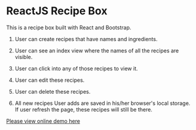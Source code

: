 # ReactJS Recipe Box

This is a recipe box built with React and Bootstrap.

1. User can create recipes that have names and ingredients.

2. User can see an index view where the names of all the recipes are visible.

3. User can click into any of those recipes to view it.

4. User can edit these recipes.

5. User can delete these recipes.

6. All new recipes User adds are saved in his/her browser's local storage. 
  If user refresh the page, these recipes will still be there.
  
[Please view online demo here](https://codepen.io/StefanieWang/pen/MmNRGq?editors=1010)
